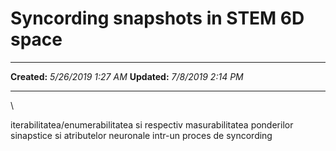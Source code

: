 Syncording snapshots in STEM 6D space
=====================================

  -------------- ---------------------
  **Created:**   *5/26/2019 1:27 AM*
  **Updated:**   *7/8/2019 2:14 PM*
  -------------- ---------------------

\

iterabilitatea/enumerabilitatea si respectiv masurabilitatea ponderilor
sinapstice si atributelor neuronale intr-un proces de syncording

 
